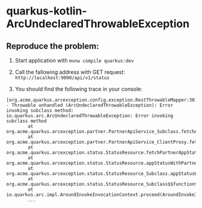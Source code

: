 # quarkus-kotlin-ArcUndeclaredThrowableException

## Reproduce the problem:

1. Start application with `mvnw compile quarkus:dev`

2. Call the fallowing address with GET request: `http://localhost:9090/api/v1/status`

3. You should find the following trace in your console: 
```
[org.acme.quarkus.arcexception.config.exception.RestThrowableMapper:30] - Throwable unhandled (ArcUndeclaredThrowableException): Error invoking subclass method: io.quarkus.arc.ArcUndeclaredThrowableException: Error invoking subclass method
        at org.acme.quarkus.arcexception.partner.PartnerApiService_Subclass.fetchAppStatus(PartnerApiService_Subclass.zig:332)
        at org.acme.quarkus.arcexception.partner.PartnerApiService_ClientProxy.fetchAppStatus(PartnerApiService_ClientProxy.zig:215)
        at org.acme.quarkus.arcexception.status.StatusResource.fetchPartnerAppStatus(StatusResource.kt:41)
        at org.acme.quarkus.arcexception.status.StatusResource.appStatusWithPartners(StatusResource.kt:32)
        at org.acme.quarkus.arcexception.status.StatusResource_Subclass.appStatusWithPartners$$superforward1(StatusResource_Subclass.zig:217)
        at org.acme.quarkus.arcexception.status.StatusResource_Subclass$$function$$1.apply(StatusResource_Subclass$$function$$1.zig:24)
        at io.quarkus.arc.impl.AroundInvokeInvocationContext.proceed(AroundInvokeInvocationContext.java:54) 
        ...
```
